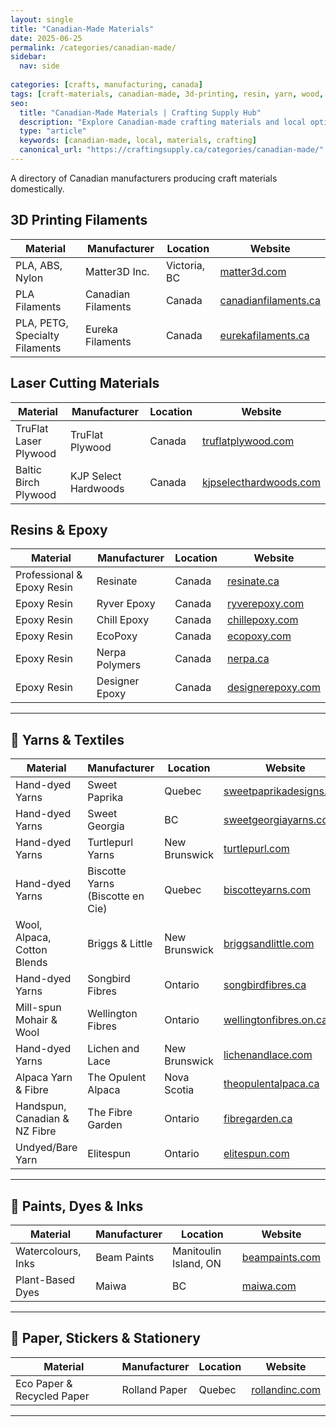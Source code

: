```yaml
---
layout: single
title: "Canadian-Made Materials"
date: 2025-06-25
permalink: /categories/canadian-made/
sidebar:
  nav: side
  
categories: [crafts, manufacturing, canada]
tags: [craft-materials, canadian-made, 3d-printing, resin, yarn, wood, local-suppliers, online-shops]
seo:
  title: "Canadian-Made Materials | Crafting Supply Hub"
  description: "Explore Canadian-made crafting materials and local options for your projects."
  type: "article"
  keywords: [canadian-made, local, materials, crafting]
  canonical_url: "https://craftingsupply.ca/categories/canadian-made/"
---
```

A directory of Canadian manufacturers producing craft materials domestically.

## 3D Printing Filaments

| Material | Manufacturer | Location | Website |
|----------|--------------|----------|---------|
| PLA, ABS, Nylon | Matter3D Inc. | Victoria, BC | <a href="https://matter3d.com" target="_blank" rel="noopener nofollow">matter3d.com</a> |
| PLA Filaments | Canadian Filaments | Canada | <a href="https://canadianfilaments.ca" target="_blank" rel="noopener nofollow">canadianfilaments.ca</a> |
| PLA, PETG, Specialty Filaments | Eureka Filaments | Canada | <a href="https://eurekafilaments.ca" target="_blank" rel="noopener nofollow">eurekafilaments.ca</a> |

## Laser Cutting Materials

| Material | Manufacturer | Location | Website |
|----------|--------------|----------|---------|
| TruFlat Laser Plywood | TruFlat Plywood | Canada | <a href="https://truflatplywood.com" target="_blank" rel="noopener nofollow">truflatplywood.com</a> |
| Baltic Birch Plywood | KJP Select Hardwoods | Canada | <a href="https://kjpselecthardwoods.com" target="_blank" rel="noopener nofollow">kjpselecthardwoods.com</a> |

## Resins & Epoxy

| Material | Manufacturer | Location | Website |
|----------|--------------|----------|---------|
| Professional & Epoxy Resin | Resinate | Canada | <a href="https://resinate.ca" target="_blank" rel="noopener nofollow">resinate.ca</a> |
| Epoxy Resin | Ryver Epoxy | Canada | <a href="https://ryverepoxy.com" target="_blank" rel="noopener nofollow">ryverepoxy.com</a> |
| Epoxy Resin | Chill Epoxy | Canada | <a href="https://chillepoxy.com" target="_blank" rel="noopener nofollow">chillepoxy.com</a> |
| Epoxy Resin | EcoPoxy | Canada | <a href="https://www.ecopoxy.com" target="_blank" rel="noopener nofollow">ecopoxy.com</a> |
| Epoxy Resin | Nerpa Polymers | Canada | <a href="https://www.nerpa.ca" target="_blank" rel="noopener nofollow">nerpa.ca</a> |
| Epoxy Resin | Designer Epoxy | Canada | <a href="https://www.designerepoxy.com" target="_blank" rel="noopener nofollow">designerepoxy.com</a> |

---

## 🧶 Yarns & Textiles

| Material | Manufacturer | Location | Website |
|----------|--------------|----------|---------|
| Hand-dyed Yarns | Sweet Paprika | Quebec | <a href="https://sweetpaprikadesigns.com" target="_blank" rel="noopener nofollow">sweetpaprikadesigns.com</a> |
| Hand-dyed Yarns | Sweet Georgia | BC | <a href="https://sweetgeorgiayarns.com" target="_blank" rel="noopener nofollow">sweetgeorgiayarns.com</a> |
| Hand-dyed Yarns | Turtlepurl Yarns | New Brunswick | <a href="https://turtlepurl.com" target="_blank" rel="noopener nofollow">turtlepurl.com</a> |
| Hand-dyed Yarns | Biscotte Yarns (Biscotte en Cie) | Quebec | <a href="https://biscotteyarns.com" target="_blank" rel="noopener nofollow">biscotteyarns.com</a> |
| Wool, Alpaca, Cotton Blends | Briggs & Little | New Brunswick | <a href="https://briggsandlittle.com" target="_blank" rel="noopener nofollow">briggsandlittle.com</a> |
| Hand-dyed Yarns | Songbird Fibres | Ontario | <a href="https://songbirdfibres.ca" target="_blank" rel="noopener nofollow">songbirdfibres.ca</a> |
| Mill-spun Mohair & Wool | Wellington Fibres | Ontario | <a href="https://wellingtonfibres.on.ca" target="_blank" rel="noopener nofollow">wellingtonfibres.on.ca</a> |
| Hand-dyed Yarns | Lichen and Lace | New Brunswick | <a href="https://lichenandlace.com" target="_blank" rel="noopener nofollow">lichenandlace.com</a> |
| Alpaca Yarn & Fibre | The Opulent Alpaca | Nova Scotia | <a href="https://theopulentalpaca.ca" target="_blank" rel="noopener nofollow">theopulentalpaca.ca</a> |
| Handspun, Canadian & NZ Fibre | The Fibre Garden | Ontario | <a href="https://fibregarden.ca" target="_blank" rel="noopener nofollow">fibregarden.ca</a> |
| Undyed/Bare Yarn | Elitespun | Ontario | <a href="https://elitespun.com" target="_blank" rel="noopener nofollow">elitespun.com</a> |

---

## 🎨 Paints, Dyes & Inks

| Material | Manufacturer | Location | Website |
|----------|--------------|----------|---------|
| Watercolours, Inks | Beam Paints | Manitoulin Island, ON | <a href="https://www.beampaints.com" target="_blank" rel="noopener nofollow">beampaints.com</a> |
| Plant-Based Dyes | Maiwa | BC | <a href="https://maiwa.com" target="_blank" rel="noopener nofollow">maiwa.com</a> |

---

## 📜 Paper, Stickers & Stationery

| Material | Manufacturer | Location | Website |
|----------|--------------|----------|---------|
| Eco Paper & Recycled Paper | Rolland Paper | Quebec | <a href="https://www.rollandinc.com" target="_blank" rel="noopener nofollow">rollandinc.com</a> |

---
